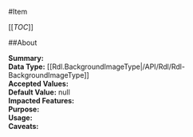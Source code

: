 #Item

[[_TOC_]]

##About

**Summary:**   
**Data Type:** [[Rdl.BackgroundImageType|/API/Rdl/Rdl-BackgroundImageType]]  
**Accepted Values:**   
**Default Value:** null  
**Impacted Features:**   
**Purpose:**   
**Usage:**   
**Caveats:**   

